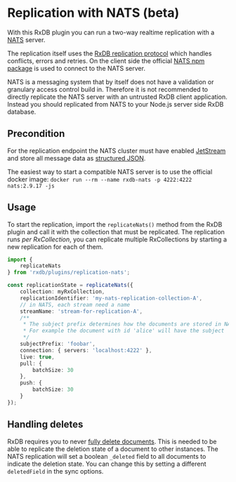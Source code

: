 # Replication with NATS (beta)

With this RxDB plugin you can run a two-way realtime replication with a [NATS](https://nats.io/) server.

The replication itself uses the [RxDB replication protocol](./replication.md) which handles conflicts, errors and retries.
On the client side the official [NATS npm package](https://www.npmjs.com/package/nats) is used to connect to the NATS server.

NATS is a messaging system that by itself does not have a validation or granulary access control build in.
Therefore it is not recommended to directly replicate the NATS server with an untrusted RxDB client application. Instead you should replicated from NATS to your Node.js server side RxDB database.

## Precondition

For the replication endpoint the NATS cluster must have enabled [JetStream](https://docs.nats.io/nats-concepts/jetstream) and store all message data as [structured JSON](https://www.google.com/search?q=nats+jetstream+json&oq=nats+jetstream+json&aqs=chrome..69i57j69i60l2.2442j0j7&sourceid=chrome&ie=UTF-8).

The easiest way to start a compatible NATS server is to use the official docker image:
```docker run --rm --name rxdb-nats -p 4222:4222 nats:2.9.17 -js```



## Usage

To start the replication, import the `replicateNats()` method from the RxDB plugin and call it with the collection
that must be replicated.
The replication runs *per RxCollection*, you can replicate multiple RxCollections by starting a new replication for each of them.

```typescript
import {
    replicateNats
} from 'rxdb/plugins/replication-nats';

const replicationState = replicateNats({
    collection: myRxCollection,
    replicationIdentifier: 'my-nats-replication-collection-A',
    // in NATS, each stream need a name
    streamName: 'stream-for-replication-A',
    /**
     * The subject prefix determines how the documents are stored in NATS.
     * For example the document with id 'alice' will have the subject 'foobar.alice'
     */
    subjectPrefix: 'foobar',
    connection: { servers: 'localhost:4222' },
    live: true,
    pull: {
        batchSize: 30
    },
    push: {
        batchSize: 30
    }
});
```

## Handling deletes

RxDB requires you to never [fully delete documents](./replication.md#data-layout-on-the-server). This is needed to be able to replicate the deletion state of a document to other instances. The NATS replication will set a boolean `_deleted` field to all documents to indicate the deletion state. You can change this by setting a different `deletedField` in the sync options.

